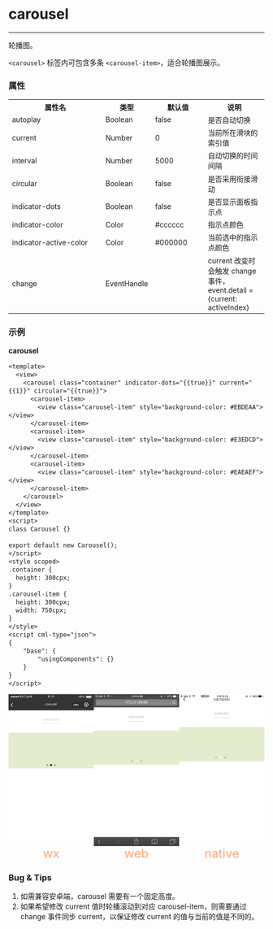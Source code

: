 # carousel

---

轮播图。

`<carousel>` 标签内可包含多条 `<carousel-item>`，适合轮播图展示。

### 属性

<table>
  <tr>
    <th width="170px">属性名</th>
    <th>类型</th>
    <th width="90px">默认值</th>
    <th>说明</th>
  </tr>
  <tr>
    <td>autoplay</td>
    <td>Boolean</td>
    <td>false</td>
    <td>是否自动切换</td>
  </tr>
  <tr>
    <td>current</td>
    <td>Number</td>
    <td>0</td>
    <td>当前所在滑块的索引值</td>
  </tr>
  <tr>
    <td>interval</td>
    <td>Number</td>
    <td>5000</td>
    <td>自动切换的时间间隔</td>
  </tr>
  <tr>
    <td>circular</td>
    <td>Boolean</td>
    <td>false</td>
    <td>是否采用衔接滑动</td>
  </tr>
  <tr>
    <td>indicator-dots</td>
    <td>Boolean</td>
    <td>false</td>
    <td>是否显示面板指示点</td>
  </tr>
  <tr>
    <td>indicator-color</td>
    <td>Color</td>
    <td>#cccccc</td>
    <td>指示点颜色</td>
  </tr>
  <tr>
    <td>indicator-active-color</td>
    <td>Color</td>
    <td>#000000</td>
    <td>当前选中的指示点颜色</td>
  </tr>
  <tr>
    <td>change</td>
    <td>EventHandle</td>
    <td></td>
    <td>current 改变时会触发 change 事件，event.detail = {current: activeIndex}</td>
  </tr>
</table>

### 示例

**carousel**

```vue
<template>
  <view>
    <carousel class="container" indicator-dots="{{true}}" current="{{1}}" circular="{{true}}">
      <carousel-item>
        <view class="carousel-item" style="background-color: #EBDEAA"></view>
      </carousel-item>
      <carousel-item>
        <view class="carousel-item" style="background-color: #E3EDCD"></view>
      </carousel-item>
      <carousel-item>
        <view class="carousel-item" style="background-color: #EAEAEF"></view>
      </carousel-item>
    </carousel>
  </view>
</template>
<script>
class Carousel {}

export default new Carousel();
</script>
<style scoped>
.container {
  height: 300cpx;
}
.carousel-item {
  height: 300cpx;
  width: 750cpx;
}
</style>
<script cml-type="json">
{
    "base": {
        "usingComponents": {}
    }
}
</script>
```

<div style="display: flex;flex-direction: row;justify-content: space-around; align-items: flex-end;">
  <div style="display: flex;flex-direction: column;align-items: center;">
    <img src="../images/carousel_wx.png" width="200px" />
    <text style="color: #fda775;font-size: 24px;">wx</text>
  </div>
  <div style="display: flex;flex-direction: column;align-items: center;">
    <img src="../images/carousel_web.png" width="200px" />
    <text style="color: #fda775;font-size: 24px;">web</text>
  </div>
  <div style="display: flex;flex-direction: column;align-items: center;">
    <img src="../images/carousel_weex.png" width="200px" />
    <text style="color: #fda775;font-size: 24px;">native</text>
  </div>
</div>

### Bug & Tips

1. 如需兼容安卓端，carousel 需要有一个固定高度。
2. 如果希望修改 current 值时轮播滚动到对应 carousel-item，则需要通过 change 事件同步 current，以保证修改 current 的值与当前的值是不同的。
